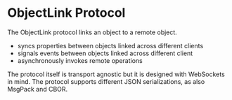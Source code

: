 # ObjectLink Protocol

The ObjectLink protocol links an object to a remote object.

* syncs properties between objects linked across different clients
* signals events between objects linked across different client
* asynchronously invokes remote operations

The protocol itself is transport agnostic but it is designed with WebSockets in mind. The protocol supports different JSON serializations, as also MsgPack and CBOR.


